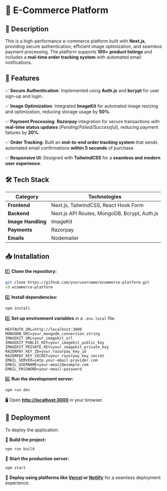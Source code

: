 # 🛒 E-Commerce Platform

## 📌 Description
This is a high-performance e-commerce platform built with **Next.js**, providing secure authentication, efficient image optimization, and seamless payment processing. The platform supports **100+ product listings** and includes a **real-time order tracking system** with automated email notifications.

## 🚀 Features
✅ **Secure Authentication**: Implemented using **Auth.js** and **bcrypt** for user sign-up and login.

✅ **Image Optimization**: Integrated **ImageKit** for automated image resizing and optimization, reducing storage usage by **50%**.

✅ **Payment Processing**: **Razorpay** integration for secure transactions with **real-time status updates** (*Pending/Failed/Successful*), reducing payment failures by **20%**.

✅ **Order Tracking**: Built an **end-to-end order tracking system** that sends automated email confirmations **within 5 seconds** of purchase.

✅ **Responsive UI**: Designed with **TailwindCSS** for a **seamless and modern user experience**.

## 🛠️ Tech Stack
| **Category**        | **Technologies**                                    |
|--------------------|------------------------------------------------|
| **Frontend**       | Next.js, TailwindCSS, React Hook Form            |
| **Backend**        | Next.js API Routes, MongoDB, Bcrypt, Auth.js     |
| **Image Handling** | ImageKit                                        |
| **Payments**       | Razorpay                                       |
| **Emails**         | Nodemailer                                     |

## 📥 Installation
1️⃣ **Clone the repository:**
```bash
git clone https://github.com/yourusername/ecommerce-platform.git
cd ecommerce-platform
```

2️⃣ **Install dependencies:**
```bash
npm install
```

3️⃣ **Set up environment variables** in a `.env.local` file:
```env
NEXTAUTH_URL=http://localhost:3000
MONGODB_URI=your_mongodb_connection_string
IMAGEKIT_URL=your_imagekit_url
IMAGEKIT_PUBLIC_KEY=your_imagekit_public_key
IMAGEKIT_PRIVATE_KEY=your_imagekit_private_key
RAZORPAY_KEY_ID=your_razorpay_key_id
RAZORPAY_KEY_SECRET=your_razorpay_key_secret
EMAIL_SERVER=smtp.your-email-provider.com
EMAIL_USERNAME=your-email@example.com
EMAIL_PASSWORD=your-email-password
```

4️⃣ **Run the development server:**
```bash
npm run dev
```

🖥 Open **[http://localhost:3000](http://localhost:3000)** in your browser.

## 🚢 Deployment
To deploy the application:

🔹 **Build the project:**
```bash
npm run build
```

🔹 **Start the production server:**
```bash
npm start
```

🔹 **Deploy using platforms like [Vercel](https://vercel.com/) or [Netlify](https://www.netlify.com/)** for a seamless deployment experience.

